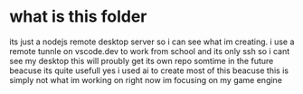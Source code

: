 # what is this folder
its just a nodejs remote desktop server so i can see what im creating.
i use a remote tunnle on vscode.dev to work from school and its only ssh so i cant see my desktop
this will proubly get its own repo somtime in the future beacuse its quite usefull
yes i used ai to create most of this beacuse this is simply not what im working on right now
im focusing on my game engine